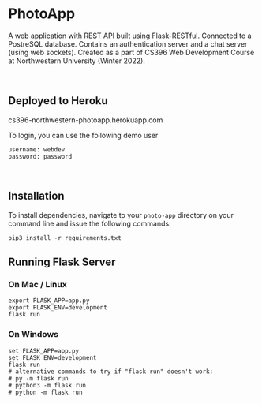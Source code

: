 # PhotoApp
A web application with REST API built using Flask-RESTful. Connected to a PostreSQL database. Contains an authentication server and a chat server (using web sockets). Created as a part of CS396 Web Development Course at Northwestern University (Winter 2022).

<br>

## Deployed to Heroku
cs396-northwestern-photoapp.herokuapp.com

To login, you can use the following demo user
```
username: webdev
password: password

```

<br>


## Installation
To install dependencies, navigate to your `photo-app` directory on your command line and issue the following commands:

```shell
pip3 install -r requirements.txt
```

## Running Flask Server

### On Mac / Linux
```shell
export FLASK_APP=app.py
export FLASK_ENV=development
flask run
```

### On Windows
```shell
set FLASK_APP=app.py
set FLASK_ENV=development
flask run
# alternative commands to try if "flask run" doesn't work:
# py -m flask run
# python3 -m flask run
# python -m flask run
```
